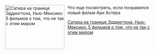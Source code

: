 <!--2025-10-17 17:22:47-->
<div class="yb">
  <div class="rss kino_teatr"><a href="https://www.kino-teatr.ru/blog/y2025/10-17/2150/" title="Сатира на границе Эддингтона, Нью-Мексико: 5 фильмов о том, что не так с этим миром"><img src="https://www.kino-teatr.ru/blog/0/5/2150/poster.jpg" width="196" height="147" align="left" hspace="5" style="margin: 0px 10px 0px 5px" alt="Сатира на границе Эддингтона, Нью-Мексико: 5 фильмов о том, что не так с этим миром"/></a>Что еще посмотреть, если понравился новый фильм Ари Астера <p class="titl"><a href="https://www.kino-teatr.ru/blog/y2025/10-17/2150/">Сатира на границе Эддингтона, Нью-Мексико: 5 фильмов о том, что не так с этим миром</a></p></div>
</div>

